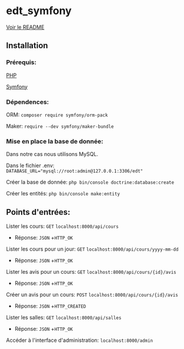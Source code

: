 # edt_symfony

[Voir le README](https://github.com/TanguyKerdevez/edt_symfony)

## Installation

### Prérequis: 

[PHP](https://www.php.net/manual/fr/install.php)

[Symfony](https://symfony.com/doc/current/setup.html)

### Dépendences:

ORM: ```composer require symfony/orm-pack```

Maker: ```require --dev symfony/maker-bundle```

### Mise en place la base de donnée:

Dans notre cas nous utilisons MySQL.

Dans le fichier .env: ```DATABASE_URL="mysql://root:admin@127.0.0.1:3306/edt"```

Créer la base de donnée: ```php bin/console doctrine:database:create```

Créer les entités: ```php bin/console make:entity```

## Points d'entrées:

Lister les cours: ```GET``` ```localhost:8000/api/cours``` 
- Réponse: ```JSON``` +```HTTP_OK```

Lister les cours pour un jour: ```GET``` ```localhost:8000/api/cours/yyyy-mm-dd``` 
- Réponse: ```JSON``` +```HTTP_OK```

Lister les avis pour un cours: ```GET``` ```localhost:8000/api/cours/{id}/avis``` 
- Réponse: ```JSON``` +```HTTP_OK```

Créer un avis pour un cours: ```POST``` ```localhost:8000/api/cours/{id}/avis``` 
- Réponse: ```JSON``` +```HTTP_CREATED```

Lister les salles: ```GET``` ```localhost:8000/api/salles``` 
- Réponse: ```JSON``` +```HTTP_OK```

Accéder à l'interface d'administration: ```localhost:8000/admin```

